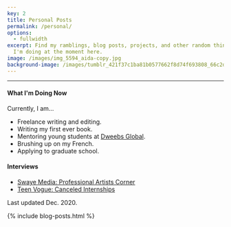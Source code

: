 ```yaml
---
key: 2
title: Personal Posts
permalink: /personal/
options:
  - fullwidth
excerpt: Find my ramblings, blog posts, projects, and other random things that
  I'm doing at the moment here.
image: /images/img_5594_aida-copy.jpg
background-image: /images/tumblr_421f37c1ba81b0577662f8d74f693808_66c2d15d_1280.jpg
---
```

<hr style="margin:0 0 1em 0;" />

#### What I'm Doing Now

<p style="margin:0">Currently, I am...</p>

* Freelance writing and editing.
* Writing my first ever book.
* Mentoring young students at [Dweebs Global](https://dweebsglobal.org).
* Brushing up on my French.
* Applying to graduate school.

#### Interviews

* [Swaye Media: Professional Artists Corner](https://www.swayemedia.com/2020/07/31/aida-agaveya-writer/)
* [Teen Vogue: Canceled Internships](https://www.teenvogue.com/story/internships-canceled-coronavirus)

<span>Last updated Dec. 2020.</span>

{% include blog-posts.html %}